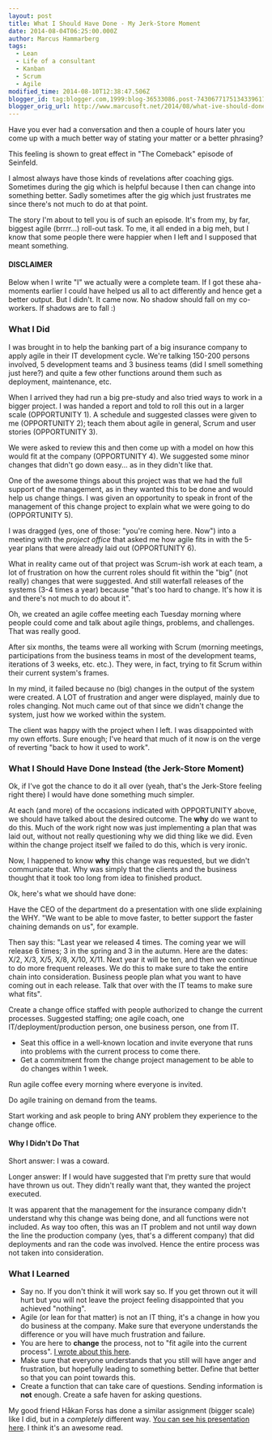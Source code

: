 ```yaml
---
layout: post
title: What I Should Have Done - My Jerk-Store Moment
date: 2014-08-04T06:25:00.000Z
author: Marcus Hammarberg
tags:
  - Lean
  - Life of a consultant
  - Kanban
  - Scrum
  - Agile
modified_time: 2014-08-10T12:38:47.506Z
blogger_id: tag:blogger.com,1999:blog-36533086.post-7430677175134339617
blogger_orig_url: http://www.marcusoft.net/2014/08/what-ive-should-done-my-jerk-store.html
---
```


Have you ever had a conversation and then a couple of hours later you come up with a much better way of stating your matter or a better phrasing?

This feeling is shown to great effect in "The Comeback" episode of Seinfeld.

I almost always have those kinds of revelations after coaching gigs. Sometimes during the gig which is helpful because I then can change into something better. Sadly sometimes after the gig which just frustrates me since there's not much to do at that point.

The story I'm about to tell you is of such an episode. It's from my, by far, biggest agile (brrrr...) roll-out task. To me, it all ended in a big meh, but I know that some people there were happier when I left and I supposed that meant something.

#### DISCLAIMER

Below when I write "I" we actually were a complete team. If I got these aha-moments earlier I could have helped us all to act differently and hence get a better output. But I didn't. It came now. No shadow should fall on my co-workers. If shadows are to fall :)

### What I Did

I was brought in to help the banking part of a big insurance company to apply agile in their IT development cycle. We're talking 150-200 persons involved, 5 development teams and 3 business teams (did I smell something just here?) and quite a few other functions around them such as deployment, maintenance, etc.

When I arrived they had run a big pre-study and also tried ways to work in a bigger project. I was handed a report and told to roll this out in a larger scale (OPPORTUNITY 1). A schedule and suggested classes were given to me (OPPORTUNITY 2); teach them about agile in general, Scrum and user stories (OPPORTUNITY 3).

We were asked to review this and then come up with a model on how this would fit at the company (OPPORTUNITY 4). We suggested some minor changes that didn't go down easy... as in they didn't like that.

One of the awesome things about this project was that we had the full support of the management, as in they wanted this to be done and would help us change things. I was given an opportunity to speak in front of the management of this change project to explain what we were going to do (OPPORTUNITY 5).

I was dragged (yes, one of those: "you're coming here. Now") into a meeting with the *project office* that asked me how agile fits in with the 5-year plans that were already laid out (OPPORTUNITY 6).

What in reality came out of that project was Scrum-ish work at each team, a lot of frustration on how the current roles should fit within the "big" (not really) changes that were suggested. And still waterfall releases of the systems (3-4 times a year) because "that's too hard to change. It's how it is and there's not much to do about it".

Oh, we created an agile coffee meeting each Tuesday morning where people could come and talk about agile things, problems, and challenges. That was really good.

After six months, the teams were all working with Scrum (morning meetings, participations from the business teams in most of the development teams, iterations of 3 weeks, etc. etc.). They were, in fact, trying to fit Scrum within their current system's frames.

In my mind, it failed because no (big) changes in the output of the system were created. A LOT of frustration and anger were displayed, mainly due to roles changing. Not much came out of that since we didn't change the system, just how we worked within the system.

The client was happy with the project when I left. I was disappointed with my own efforts. Sure enough; I've heard that much of it now is on the verge of reverting "back to how it used to work".

### What I Should Have Done Instead (the Jerk-Store Moment)

Ok, if I've got the chance to do it all over (yeah, that's the Jerk-Store feeling right there) I would have done something much simpler.

At each (and more) of the occasions indicated with OPPORTUNITY above, we should have talked about the desired outcome. The **why** do we want to do this. Much of the work right now was just implementing a plan that was laid out, without not really questioning why we did thing like we did. Even within the change project itself we failed to do this, which is very ironic.

Now, I happened to know **why** this change was requested, but we didn't communicate that. Why was simply that the clients and the business thought that it took too long from idea to finished product.

Ok, here's what we should have done:

Have the CEO of the department do a presentation with one slide explaining the WHY. "We want to be able to move faster, to better support the faster chaining demands on us", for example.

Then say this: "Last year we released 4 times. The coming year we will release 6 times; 3 in the spring and 3 in the autumn. Here are the dates: X/2, X/3, X/5, X/8, X/10, X/11. Next year it will be ten, and then we continue to do more frequent releases. We do this to make sure to take the entire chain into consideration. Business people plan what you want to have coming out in each release. Talk that over with the IT teams to make sure what fits".

Create a change office staffed with people authorized to change the current processes. Suggested staffing; one agile coach, one IT/deployment/production person, one business person, one from IT.

- Seat this office in a well-known location and invite everyone that runs into problems with the current process to come there.
- Get a commitment from the change project management to be able to do changes within 1 week.

Run agile coffee every morning where everyone is invited.

Do agile training on demand from the teams.

Start working and ask people to bring ANY problem they experience to the change office.

#### Why I Didn't Do That

Short answer: I was a coward.

Longer answer: If I would have suggested that I'm pretty sure that would have thrown us out. They didn't really want that, they wanted the project executed.

It was apparent that the management for the insurance company didn't understand why this change was being done, and all functions were not included. As way too often, this was an IT problem and not until way down the line the production company (yes, that's a different company) that did deployments and ran the code was involved. Hence the entire process was not taken into consideration.

### What I Learned

- Say no. If you don't think it will work say so. If you get thrown out it will hurt but you will not leave the project feeling disappointed that you achieved "nothing".
- Agile (or lean for that matter) is not an IT thing, it's a change in how you do business at the company. Make sure that everyone understands the difference or you will have much frustration and failure.
- You are here to **change** the process, not to "fit agile into the current process".
  [I wrote about this here](http://www.marcusoft.net/2013/10/YesITalkAboutChange.html).
- Make sure that everyone understands that you still will have anger and frustration, but hopefully leading to something better. Define that better so that you can point towards this.
- Create a function that can take care of questions. Sending information is **not** enough. Create a safe haven for asking questions.

My good friend Håkan Forss has done a similar assignment (bigger scale) like I did, but in a *completely* different way. [You can see his presentation here](http://www.slideshare.net/erikschon/the-mental-leaps-at-ericsson-3g). I think it's an awesome read.
